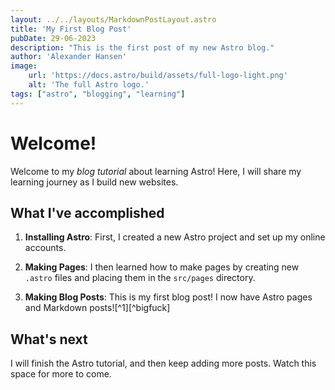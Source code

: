 ```yaml
---
layout: ../../layouts/MarkdownPostLayout.astro
title: 'My First Blog Post'
pubDate: 29-06-2023
description: "This is the first post of my new Astro blog."
author: 'Alexander Hansen'
image:
    url: 'https://docs.astro/build/assets/full-logo-light.png'
    alt: 'The full Astro logo.'
tags: ["astro", "blogging", "learning"]
---
```


# Welcome!

Welcome to my _blog tutorial_ about learning Astro! Here, I will share my learning journey as I build new websites.

## What I've accomplished

1. **Installing Astro**: First, I created a new Astro project and set up my online accounts.

2. **Making Pages**: I then learned how to make pages by creating new `.astro` files and placing them in the `src/pages` directory.

3. **Making Blog Posts**: This is my first blog post! I now have Astro pages and Markdown posts![^1][^bigfuck]

## What's next

I will finish the Astro tutorial, and then keep adding more posts. Watch this space for more to come.

